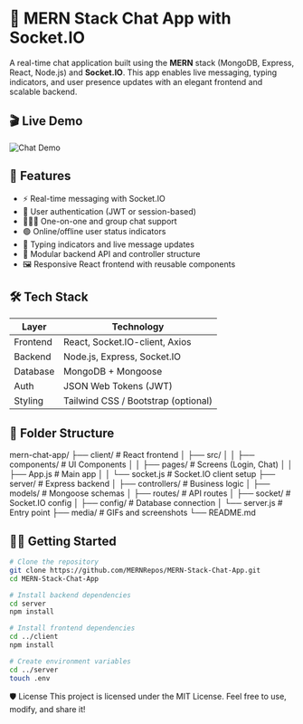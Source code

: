 # 💬 MERN Stack Chat App with Socket.IO

A real-time chat application built using the **MERN** stack (MongoDB, Express, React, Node.js) and **Socket.IO**. This app enables live messaging, typing indicators, and user presence updates with an elegant frontend and scalable backend.

## 🎬 Live Demo

![Chat Demo](./frontend/public/MERN_Stack_Chat_App.gif)

## 🚀 Features

- ⚡ Real-time messaging with Socket.IO
- 🔐 User authentication (JWT or session-based)
- 🧑‍🤝‍🧑 One-on-one and group chat support
- 🟢 Online/offline user status indicators
- 💬 Typing indicators and live message updates
- 🧩 Modular backend API and controller structure
- 🖼️ Responsive React frontend with reusable components

## 🛠 Tech Stack

| Layer    | Technology                          |
| -------- | ----------------------------------- |
| Frontend | React, Socket.IO-client, Axios      |
| Backend  | Node.js, Express, Socket.IO         |
| Database | MongoDB + Mongoose                  |
| Auth     | JSON Web Tokens (JWT)               |
| Styling  | Tailwind CSS / Bootstrap (optional) |

## 📁 Folder Structure

mern-chat-app/
├── client/ # React frontend
│ ├── src/
│ │ ├── components/ # UI Components
│ │ ├── pages/ # Screens (Login, Chat)
│ │ ├── App.js # Main app
│ │ └── socket.js # Socket.IO client setup
├── server/ # Express backend
│ ├── controllers/ # Business logic
│ ├── models/ # Mongoose schemas
│ ├── routes/ # API routes
│ ├── socket/ # Socket.IO config
│ ├── config/ # Database connection
│ └── server.js # Entry point
├── media/ # GIFs and screenshots
└── README.md

## 🧑‍💻 Getting Started

```bash
# Clone the repository
git clone https://github.com/MERNRepos/MERN-Stack-Chat-App.git
cd MERN-Stack-Chat-App

# Install backend dependencies
cd server
npm install

# Install frontend dependencies
cd ../client
npm install

# Create environment variables
cd ../server
touch .env

```

🛡 License
This project is licensed under the MIT License.
Feel free to use, modify, and share it!
